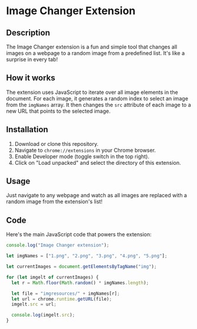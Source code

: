 # Image Changer Extension

## Description

The Image Changer extension is a fun and simple tool that changes all images on a webpage to a random image from a predefined list. It's like a surprise in every tab!

## How it works

The extension uses JavaScript to iterate over all image elements in the document. For each image, it generates a random index to select an image from the `imgNames` array. It then changes the `src` attribute of each image to a new URL that points to the selected image.

## Installation

1. Download or clone this repository.
2. Navigate to `chrome://extensions` in your Chrome browser.
3. Enable Developer mode (toggle switch in the top right).
4. Click on "Load unpacked" and select the directory of this extension.

## Usage

Just navigate to any webpage and watch as all images are replaced with a random image from the extension's list!

## Code

Here's the main JavaScript code that powers the extension:

```javascript
console.log("Image Changer extension");

let imgNames = ["1.png", "2.png", "3.png", "4.png", "5.png"];

let currentImages = document.getElementsByTagName("img");

for (let imgelt of currentImages) {
  let r = Math.floor(Math.random() * imgNames.length);

  let file = "imgresources/" + imgNames[r];
  let url = chrome.runtime.getURL(file);
  imgelt.src = url;

  console.log(imgelt.src);
}
```
